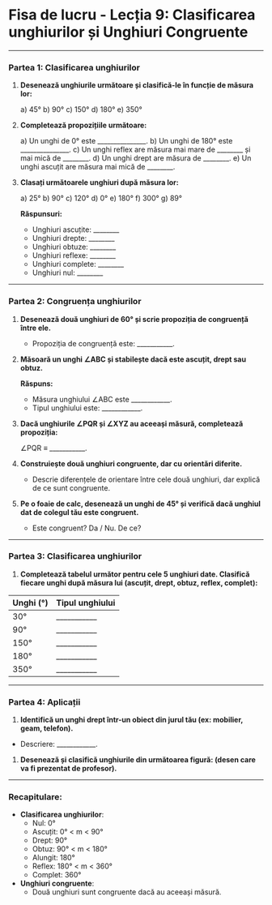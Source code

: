 # **Fisa de lucru - Lecția 9: Clasificarea unghiurilor și Unghiuri Congruente**

------

### **Partea 1: Clasificarea unghiurilor**

1. **Desenează unghiurile următoare și clasifică-le în funcție de măsura lor:**

   a) 45°
    b) 90°
    c) 150°
    d) 180°
    e) 350°

2. **Completează propozițiile următoare:**

   a) Un unghi de 0° este _______________.
    b) Un unghi de 180° este _______________.
    c) Un unghi reflex are măsura mai mare de ________ și mai mică de ________.
    d) Un unghi drept are măsura de ________.
    e) Un unghi ascuțit are măsura mai mică de ________.

3. **Clasați următoarele unghiuri după măsura lor:**

   a) 25°
    b) 90°
    c) 120°
    d) 0°
    e) 180°
    f) 300°
    g) 89°

   **Răspunsuri:**

   - Unghiuri ascuțite: ________
   - Unghiuri drepte: ________
   - Unghiuri obtuze: ________
   - Unghiuri reflexe: ________
   - Unghiuri complete: ________
   - Unghiuri nul: ________

------

### **Partea 2: Congruența unghiurilor**

1. **Desenează două unghiuri de 60° și scrie propoziția de congruență între ele.**

   - Propoziția de congruență este: ___________.

2. **Măsoară un unghi ∠ABC și stabilește dacă este ascuțit, drept sau obtuz.**

   **Răspuns:**

   - Măsura unghiului ∠ABC este ____________.
   - Tipul unghiului este: ____________.

3. **Dacă unghiurile ∠PQR și ∠XYZ au aceeași măsură, completează propoziția:**

   ∠PQR ≡ ___________.

4. **Construiește două unghiuri congruente, dar cu orientări diferite.**

   - Descrie diferențele de orientare între cele două unghiuri, dar explică de ce sunt congruente.

5. **Pe o foaie de calc, desenează un unghi de 45° și verifică dacă unghiul dat de colegul tău este congruent.**

   - Este congruent? Da / Nu. De ce?

------

### **Partea 3: Clasificarea unghiurilor**

1. **Completează tabelul următor pentru cele 5 unghiuri date. Clasifică fiecare unghi după măsura lui (ascuțit, drept, obtuz, reflex, complet):**

| Unghi (°) | Tipul unghiului |
| --------- | --------------- |
| 30°       | ___________     |
| 90°       | ___________     |
| 150°      | ___________     |
| 180°      | ___________     |
| 350°      | ___________     |

------

### **Partea 4: Aplicații**

1. **Identifică un unghi drept într-un obiect din jurul tău (ex: mobilier, geam, telefon).**

- Descriere: ____________.

1. **Desenează și clasifică unghiurile din următoarea figură: (desen care va fi prezentat de profesor).**

------

### **Recapitulare:**

- **Clasificarea unghiurilor**:
  - Nul: 0°
  - Ascuțit: 0° < m < 90°
  - Drept: 90°
  - Obtuz: 90° < m < 180°
  - Alungit: 180°
  - Reflex: 180° < m < 360°
  - Complet: 360°
- **Unghiuri congruente**:
  - Două unghiuri sunt congruente dacă au aceeași măsură.

